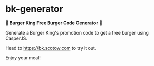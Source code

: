 # bk-generator
🍔 **Burger King Free Burger Code Generator** 🍔

Generate a Burger King's promotion code to get a free burger using CasperJS.

Head to https://bk.scotow.com to try it out.

Enjoy your meal!
